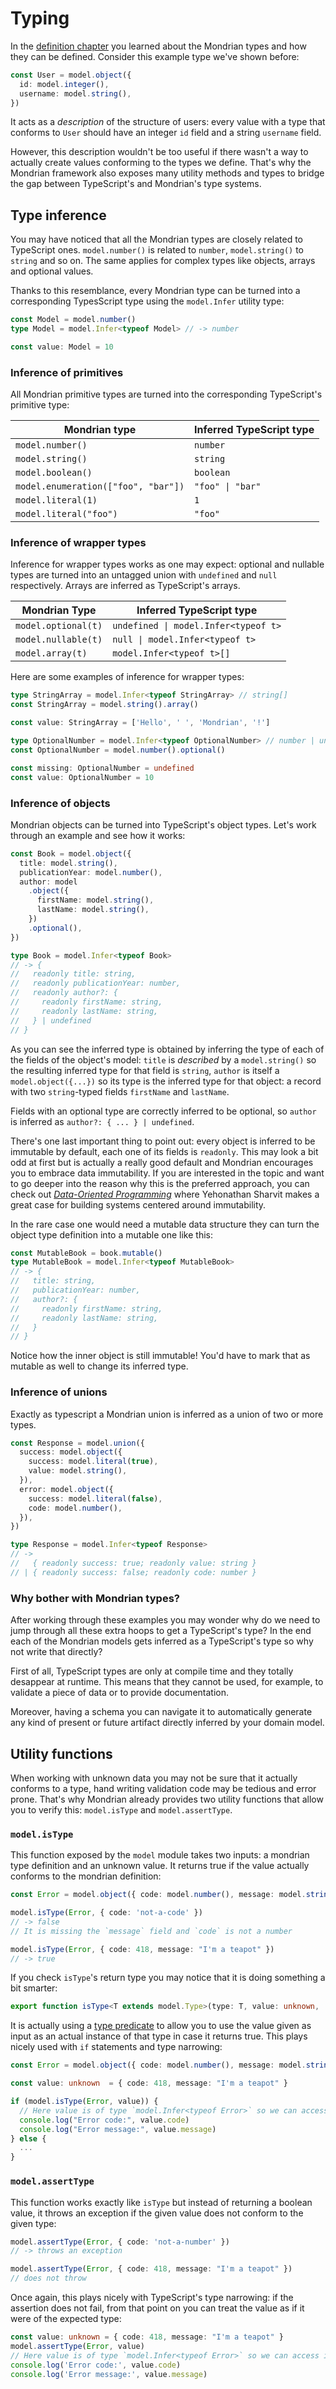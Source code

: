 # Typing

In the [definition chapter](./01-definition.md) you learned about the Mondrian
types and how they can be defined. Consider this example type we've shown before:

```ts showLineNumbers
const User = model.object({
  id: model.integer(),
  username: model.string(),
})
```

It acts as a _description_ of the structure of users: every value with a type
that conforms to `User` should have an integer `id` field and a string `username`
field.

However, this description wouldn't be too useful if there wasn't a way to actually
create values conforming to the types we define. That's why the Mondrian framework 
also exposes many utility methods and types to bridge the gap between TypeScript's 
and Mondrian's type systems.

## Type inference

You may have noticed that all the Mondrian types are closely related to TypeScript
ones. `model.number()` is related to `number`, `model.string()` to `string` and so on.
The same applies for complex types like objects, arrays and optional values.

Thanks to this resemblance, every Mondrian type can be turned into a corresponding
TypesScript type using the `model.Infer` utility type:

```ts showLineNumbers
const Model = model.number()
type Model = model.Infer<typeof Model> // -> number

const value: Model = 10
```

### Inference of primitives

All Mondrian primitive types are turned into the corresponding TypeScript's
primitive type:

| Mondrian type                       | Inferred TypeScript type        |
| ----------------------------------- | ------------------------------- |
| `model.number()`                    | `number`                        |
| `model.string()`                    | `string`                        |
| `model.boolean()`                   | `boolean`                       |
| `model.enumeration(["foo", "bar"])` | <code>"foo" &#124; "bar"</code> |
| `model.literal(1)`                  | `1`                             |
| `model.literal("foo")`              | `"foo"`                         |

### Inference of wrapper types

Inference for wrapper types works as one may expect: optional and nullable types
are turned into an untagged union with `undefined` and `null` respectively.
Arrays are inferred as TypeScript's arrays.

| Mondrian Type       | Inferred TypeScript type                                  |
| ------------------- | --------------------------------------------------------- |
| `model.optional(t)` | <code>undefined &#124; model.Infer&lt;typeof t&gt;</code> |
| `model.nullable(t)` | <code>null &#124; model.Infer&lt;typeof t&gt;</code>      |
| `model.array(t)`    | `model.Infer<typeof t>[]`                                 |

Here are some examples of inference for wrapper types:

```ts showLineNumbers
type StringArray = model.Infer<typeof StringArray> // string[]
const StringArray = model.string().array()

const value: StringArray = ['Hello', ' ', 'Mondrian', '!']
```

```ts showLineNumbers
type OptionalNumber = model.Infer<typeof OptionalNumber> // number | undefined
const OptionalNumber = model.number().optional()

const missing: OptionalNumber = undefined
const value: OptionalNumber = 10
```

### Inference of objects

Mondrian objects can be turned into TypeScript's object types. Let's work through an
example and see how it works:

```ts showLineNumbers
const Book = model.object({
  title: model.string(),
  publicationYear: model.number(),
  author: model
    .object({
      firstName: model.string(),
      lastName: model.string(),
    })
    .optional(),
})

type Book = model.Infer<typeof Book>
// -> {
//   readonly title: string,
//   readonly publicationYear: number,
//   readonly author?: {
//     readonly firstName: string,
//     readonly lastName: string,
//   } | undefined
// }
```

As you can see the inferred type is obtained by inferring the type of each of
the fields of the object's model: `title` is _described_ by a `model.string()`
so the resulting inferred type for that field is `string`, `author` is itself a
`model.object({...})` so its type is the inferred type for that object: a record
with two `string`-typed fields `firstName` and `lastName`.

Fields with an optional type are correctly inferred to be optional, so `author`
is inferred as `author?: { ... } | undefined`.

There's one last important thing to point out: every object is inferred to be
immutable by default, each one of its fields is `readonly`. This may look a bit
odd at first but is actually a really good default and Mondrian encourages you
to embrace data immutability. If you are interested in the topic and want to go
deeper into the reason why this is the preferred approach, you can check out
[_Data-Oriented Programming_](https://www.manning.com/books/data-oriented-programming)
where Yehonathan Sharvit makes a great case for building systems centered around
immutability.

In the rare case one would need a mutable data structure they can turn the
object type definition into a mutable one like this:

```ts showLineNumbers
const MutableBook = book.mutable()
type MutableBook = model.Infer<typeof MutableBook>
// -> {
//   title: string,
//   publicationYear: number,
//   author?: {
//     readonly firstName: string,
//     readonly lastName: string,
//   }
// }
```

Notice how the inner object is still immutable! You'd have to mark that as
mutable as well to change its inferred type.

### Inference of unions

Exactly as typescript a Mondrian union is inferred as a union of two or more types.

```ts showLineNumbers
const Response = model.union({
  success: model.object({
    success: model.literal(true),
    value: model.string(),
  }),
  error: model.object({
    success: model.literal(false),
    code: model.number(),
  }),
})

type Response = model.Infer<typeof Response>
// ->
//   { readonly success: true; readonly value: string }
// | { readonly success: false; readonly code: number }
```

### Why bother with Mondrian types?

After working through these examples you may wonder why do we need to jump
through all these extra hoops to get a TypeScript's type? In the end each of the
Mondrian models gets inferred as a TypeScript's type so why not write that
directly?

First of all, TypeScript types are only at compile time and they totally desappear
at runtime. This means that they cannot be used, for example, to validate a piece 
of data or to provide documentation.

Moreover, having a schema you can navigate it to automatically generate any kind of 
present or future artifact directly inferred by your domain model. 

## Utility functions

When working with unknown data you may not be sure that it actually conforms
to a type, hand writing validation code may be tedious and error prone. That's
why Mondrian already provides two utility functions that allow you to
verify this: `model.isType` and `model.assertType`.

### `model.isType`

This function exposed by the `model` module takes two inputs: a mondrian type
definition and an unknown value. It returns true if the value actually
conforms to the mondrian definition:

```ts
const Error = model.object({ code: model.number(), message: model.string() })

model.isType(Error, { code: 'not-a-code' })
// -> false
// It is missing the `message` field and `code` is not a number

model.isType(Error, { code: 418, message: "I'm a teapot" })
// -> true
```

If you check `isType`'s return type you may notice that it is doing something a
bit smarter:

```ts
export function isType<T extends model.Type>(type: T, value: unknown, ...): value is model.Infer<T>
```

It is actually using a
[type predicate](https://www.typescriptlang.org/docs/handbook/2/narrowing.html#using-type-predicates)
to allow you to use the value given as input as an actual instance of that type
in case it returns true. This plays nicely used with `if` statements and type
narrowing:

```ts
const Error = model.object({ code: model.number(), message: model.string() })

const value: unknown  = { code: 418, message: "I'm a teapot" }

if (model.isType(Error, value)) {
  // Here value is of type `model.Infer<typeof Error>` so we can access its fields
  console.log("Error code:", value.code)
  console.log("Error message:", value.message)
} else {
  ...
}
```

### `model.assertType`

This function works exactly like `isType` but instead of returning a boolean
value, it throws an exception if the given value does not conform to the given
type:

```ts
model.assertType(Error, { code: 'not-a-number' })
// -> throws an exception

model.assertType(Error, { code: 418, message: "I'm a teapot" })
// does not throw
```

Once again, this plays nicely with TypeScript's type narrowing: if the assertion
does not fail, from that point on you can treat the value as if it were of the
expected type:

```ts
const value: unknown = { code: 418, message: "I'm a teapot" }
model.assertType(Error, value)
// Here value is of type `model.Infer<typeof Error>` so we can access its fields
console.log('Error code:', value.code)
console.log('Error message:', value.message)
```
